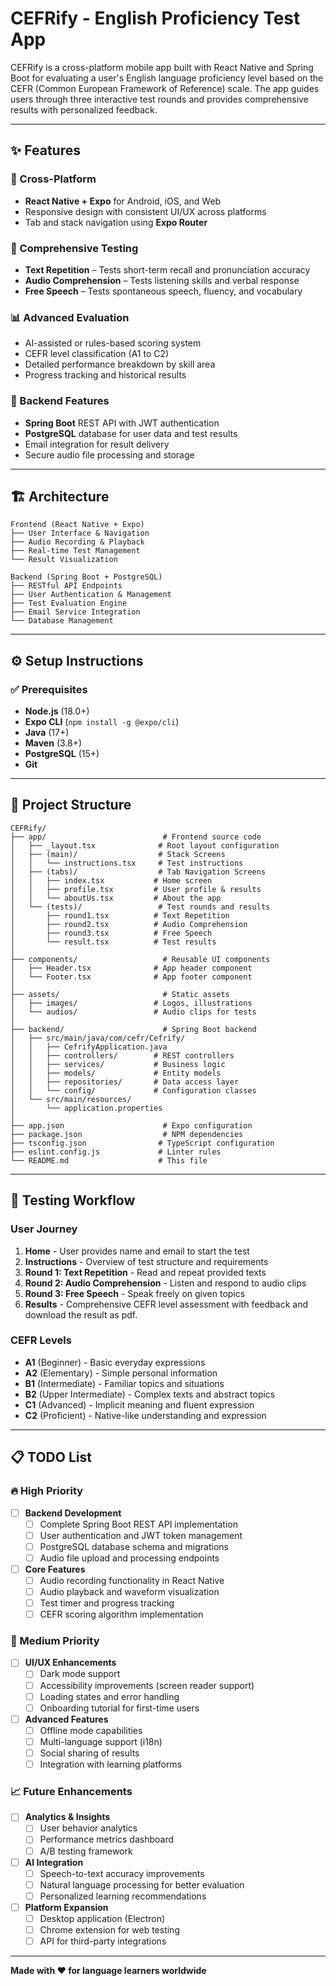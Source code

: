 # CEFRify - English Proficiency Test App

CEFRify is a cross-platform mobile app built with React Native and Spring Boot for evaluating a user's English language proficiency level based on the CEFR (Common European Framework of Reference) scale. The app guides users through three interactive test rounds and provides comprehensive results with personalized feedback.

---

## ✨ Features

### 📱 Cross-Platform
- **React Native + Expo** for Android, iOS, and Web
- Responsive design with consistent UI/UX across platforms
- Tab and stack navigation using **Expo Router**

### 🧠 Comprehensive Testing
- **Text Repetition** – Tests short-term recall and pronunciation accuracy
- **Audio Comprehension** – Tests listening skills and verbal response
- **Free Speech** – Tests spontaneous speech, fluency, and vocabulary

### 📊 Advanced Evaluation
- AI-assisted or rules-based scoring system
- CEFR level classification (A1 to C2)
- Detailed performance breakdown by skill area
- Progress tracking and historical results

### 🔧 Backend Features
- **Spring Boot** REST API with JWT authentication
- **PostgreSQL** database for user data and test results
- Email integration for result delivery
- Secure audio file processing and storage

---

## 🏗️ Architecture

```
Frontend (React Native + Expo)
├── User Interface & Navigation
├── Audio Recording & Playback
├── Real-time Test Management
└── Result Visualization

Backend (Spring Boot + PostgreSQL)
├── RESTful API Endpoints
├── User Authentication & Management
├── Test Evaluation Engine
├── Email Service Integration
└── Database Management
```

---

## ⚙️ Setup Instructions

### ✅ Prerequisites

- **Node.js** (18.0+)
- **Expo CLI** (`npm install -g @expo/cli`)
- **Java** (17+)
- **Maven** (3.8+)
- **PostgreSQL** (15+)
- **Git**

---

## 📁 Project Structure

```
CEFRify/
├── app/                          # Frontend source code
│   ├── _layout.tsx              # Root layout configuration
│   ├── (main)/                  # Stack Screens
│   │   └── instructions.tsx     # Test instructions
│   ├── (tabs)/                  # Tab Navigation Screens
│   │   ├── index.tsx           # Home screen
│   │   ├── profile.tsx         # User profile & results
│   │   └── aboutUs.tsx         # About the app
│   └── (tests)/                 # Test rounds and results
│       ├── round1.tsx          # Text Repetition
│       ├── round2.tsx          # Audio Comprehension
│       ├── round3.tsx          # Free Speech
│       └── result.tsx          # Test results
│
├── components/                   # Reusable UI components
│   ├── Header.tsx              # App header component
│   └── Footer.tsx              # App footer component
│
├── assets/                       # Static assets
│   ├── images/                 # Logos, illustrations
│   └── audios/                 # Audio clips for tests
│
├── backend/                      # Spring Boot backend
│   ├── src/main/java/com/cefr/Cefrify/
│   │   ├── CefrifyApplication.java
│   │   ├── controllers/        # REST controllers
│   │   ├── services/           # Business logic
│   │   ├── models/             # Entity models
│   │   ├── repositories/       # Data access layer
│   │   └── config/             # Configuration classes
│   └── src/main/resources/
│       └── application.properties
│
├── app.json                      # Expo configuration
├── package.json                  # NPM dependencies
├── tsconfig.json                # TypeScript configuration
├── eslint.config.js             # Linter rules
└── README.md                    # This file
```

---

## 🧪 Testing Workflow

### User Journey
1. **Home** - User provides name and email to start the test
2. **Instructions** - Overview of test structure and requirements
3. **Round 1: Text Repetition** - Read and repeat provided texts
4. **Round 2: Audio Comprehension** - Listen and respond to audio clips
5. **Round 3: Free Speech** - Speak freely on given topics
6. **Results** - Comprehensive CEFR level assessment with feedback and download the result as pdf.

### CEFR Levels
- **A1** (Beginner) - Basic everyday expressions
- **A2** (Elementary) - Simple personal information
- **B1** (Intermediate) - Familiar topics and situations
- **B2** (Upper Intermediate) - Complex texts and abstract topics
- **C1** (Advanced) - Implicit meaning and fluent expression
- **C2** (Proficient) - Native-like understanding and expression
---

## 📋 TODO List

### 🔥 High Priority
- [ ] **Backend Development**
  - [ ] Complete Spring Boot REST API implementation
  - [ ] User authentication and JWT token management
  - [ ] PostgreSQL database schema and migrations
  - [ ] Audio file upload and processing endpoints
  
- [ ] **Core Features**
  - [ ] Audio recording functionality in React Native
  - [ ] Audio playback and waveform visualization
  - [ ] Test timer and progress tracking
  - [ ] CEFR scoring algorithm implementation

### 🚀 Medium Priority
- [ ] **UI/UX Enhancements**
  - [ ] Dark mode support
  - [ ] Accessibility improvements (screen reader support)
  - [ ] Loading states and error handling
  - [ ] Onboarding tutorial for first-time users
  
- [ ] **Advanced Features**
  - [ ] Offline mode capabilities
  - [ ] Multi-language support (i18n)
  - [ ] Social sharing of results
  - [ ] Integration with learning platforms

### 📈 Future Enhancements
- [ ] **Analytics & Insights**
  - [ ] User behavior analytics
  - [ ] Performance metrics dashboard
  - [ ] A/B testing framework
  
- [ ] **AI Integration**
  - [ ] Speech-to-text accuracy improvements
  - [ ] Natural language processing for better evaluation
  - [ ] Personalized learning recommendations
  
- [ ] **Platform Expansion**
  - [ ] Desktop application (Electron)
  - [ ] Chrome extension for web testing
  - [ ] API for third-party integrations
---

**Made with ❤️ for language learners worldwide**
